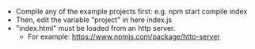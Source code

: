 
- Compile any of the example projects first: e.g. npm start compile index
- Then, edit the variable "project" in here index.js
- "index.html" must be loaded from an http server.
	- For example: https://www.npmjs.com/package/http-server
